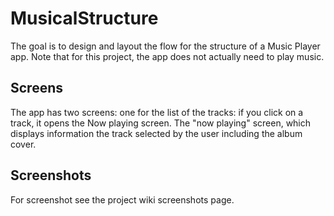 # MusicalStructure
The goal is to design and layout the flow for the structure of a Music Player app.
Note that for this project, the app does not actually need to play music.
## Screens
The app has two screens:
one for the list of the tracks: if you click on a track, it opens the Now playing screen.
The "now playing" screen, which displays
information the track selected by the user including the album cover.
## Screenshots
For screenshot see the project wiki screenshots page.
